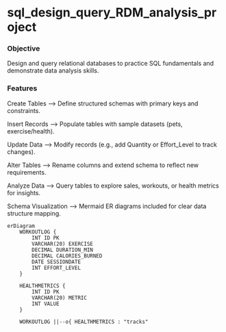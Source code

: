 # sql_design_query_RDM_analysis_project

### Objective
Design and query relational databases to practice SQL fundamentals and demonstrate data analysis skills.

### Features

Create Tables  --> Define structured schemas with primary keys and constraints.

Insert Records --> Populate tables with sample datasets (pets, exercise/health).

Update Data  --> Modify records (e.g., add Quantity or Effort_Level to track changes).

Alter Tables  --> Rename columns and extend schema to reflect new requirements.

Analyze Data  --> Query tables to explore sales, workouts, or health metrics for insights.

Schema Visualization  --> Mermaid ER diagrams included for clear data structure mapping.


```mermaid
erDiagram
    WORKOUTLOG {
        INT ID PK
        VARCHAR(20) EXERCISE
        DECIMAL DURATION_MIN
        DECIMAL CALORIES_BURNED
        DATE SESSIONDATE
        INT EFFORT_LEVEL
    }

    HEALTHMETRICS {
        INT ID PK
        VARCHAR(20) METRIC
        INT VALUE
    }

    WORKOUTLOG ||--o{ HEALTHMETRICS : "tracks"
```
